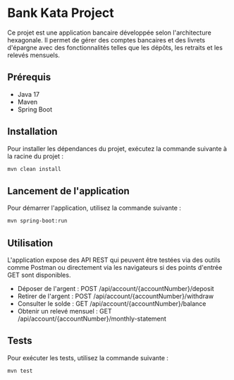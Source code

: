 # Bank Kata Project

Ce projet est une application bancaire développée selon l'architecture hexagonale. Il permet de gérer des comptes bancaires et des livrets d'épargne avec des fonctionnalités telles que les dépôts, les retraits et les relevés mensuels.

## Prérequis

- Java 17
- Maven
- Spring Boot

## Installation

Pour installer les dépendances du projet, exécutez la commande suivante à la racine du projet :

```bash
mvn clean install
```

## Lancement de l'application

Pour démarrer l'application, utilisez la commande suivante :

```bash
mvn spring-boot:run
```
## Utilisation 

L'application expose des API REST qui peuvent être testées via des outils comme Postman ou directement via les navigateurs si des points d'entrée GET sont disponibles.

- Déposer de l'argent : POST /api/account/{accountNumber}/deposit
- Retirer de l'argent : POST /api/account/{accountNumber}/withdraw
- Consulter le solde : GET /api/account/{accountNumber}/balance
- Obtenir un relevé mensuel : GET /api/account/{accountNumber}/monthly-statement

## Tests

Pour exécuter les tests, utilisez la commande suivante :

```bash
mvn test
```

